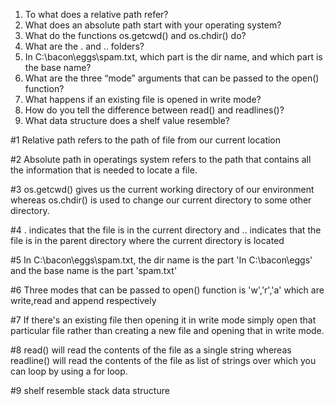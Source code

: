 1. To what does a relative path refer?
2. What does an absolute path start with your operating system?
3. What do the functions os.getcwd() and os.chdir() do?
4. What are the . and .. folders?
5. In C:\bacon\eggs\spam.txt, which part is the dir name, and which part is the base name?
6. What are the three “mode” arguments that can be passed to the open() function?
7. What happens if an existing file is opened in write mode?
8. How do you tell the difference between read() and readlines()?
9. What data structure does a shelf value resemble?

#1 Relative path refers to the path of file from our current location

#2 Absolute path in operatings system refers to the path that contains all the information that is needed to locate a file.

#3 os.getcwd() gives us the current working directory of our environment whereas os.chdir() is used to change our current directory to some other directory.

#4 . indicates that the file is in the current directory and .. indicates that the file is in the parent directory where the current directory is located

#5 In C:\bacon\eggs\spam.txt, the dir name is the part 'In C:\bacon\eggs\' and the base name is the part 'spam.txt' 

#6 Three modes that can be passed to open() function is 'w','r','a' which are write,read and append respectively

#7 If there's an existing file then opening it in write mode simply open that particular file rather than creating a new file and opening that in write mode.

#8 read() will read the contents of the file as a single string whereas readline() will read the contents of the file as list of strings over which you can loop by using a for loop.

#9 shelf resemble stack data structure


```python

```
